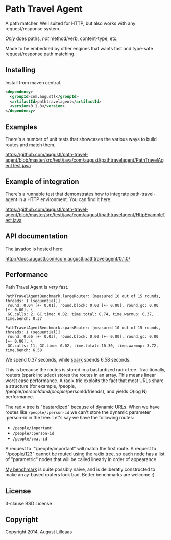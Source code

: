 # Path Travel Agent

A path matcher. Well suited for HTTP, but also works with any request/response system.

*Only* does paths, *not* method/verb, content-type, etc.

Made to be embedded by other engines that wants fast and type-safe request/response path matching.

## Installing

Install from maven central.

```xml
<dependency>
  <groupId>com.augustl</groupId>
  <artifactId>pathtravelagent</artifactId>
  <version>0.1.0</version>
</dependency>
```

## Examples

There's a number of unit tests that showcases the various ways to build routes and match them.

https://github.com/augustl/path-travel-agent/blob/master/src/test/java/com/augustl/pathtravelagent/PathTravelAgentTest.java

## Example of integration

There's a runnable test that demonstrates how to integrate path-travel-agent in a HTTP environment. You can find it here:

https://github.com/augustl/path-travel-agent/blob/master/src/test/java/com/augustl/pathtravelagent/HttpExampleTest.java

## API documentation

The javadoc is hosted here:

http://docs.augustl.com/com.augustl.pathtravelagent/0.1.0/

## Performance

Path Travel Agent is *very* fast.

```
PathTravelAgentBenchmark.largeRouter: [measured 10 out of 15 rounds, threads: 1 (sequential)]
 round: 0.04 [+- 0.01], round.block: 0.00 [+- 0.00], round.gc: 0.00 [+- 0.00], \
 GC.calls: 2, GC.time: 0.02, time.total: 0.74, time.warmup: 0.37, time.bench: 0.37

PathTravelAgentBenchmark.sparkRouter: [measured 10 out of 15 rounds, threads: 1 (sequential)]
 round: 0.66 [+- 0.03], round.block: 0.00 [+- 0.00], round.gc: 0.00 [+- 0.00], \
 GC.calls: 11, GC.time: 0.02, time.total: 10.30, time.warmup: 3.72, time.bench: 6.58
```

We spend 0.37 seconds, while [spark](https://github.com/perwendel/spark/) spends 6.58 seconds.

This is because the routes is stored in a bastardized radix tree. Traditionally, routers (spark included) stores the routes in an array. This means linear worst case performance. A radix trie exploits the fact that most URLs share a structure (for example, /people, /people/$personId and /people/$personId/friends), and yields O(log N) performance.

The radix tree is "bastardized" because of dynamic URLs. When we have routes like `/people/:person-id` we can't store the dynamic parameter :person-id in the tree. Let's say we have the following routes:

* `/people/important`
* `/people/:person-id`
* `/people/:wat-id`

A request to `"/people/important" will match the first route. A request to "/people/123" cannot be routed using the radix tree, so each node has a list of "parametric" nodes that will be called linearly in order of appearance.

[My benchmark](https://github.com/augustl/path-travel-agent/blob/ffe911e8cdb8eefa6ff0a706642dffc8d4a8ed75/src/test/java/com/augustl/pathtravelagent/PathTravelAgentBenchmark.java) is quite possibly naive, and is deliberatly constructed to make array-based routers look bad. Better benchmarks are welcome :)

## License

3-clause BSD License

## Copyright

Copyright 2014, August Lilleaas
